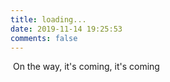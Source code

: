 ```yaml
---
title: loading...
date: 2019-11-14 19:25:53
comments: false
---
```


​     On the way, it's coming, it's coming